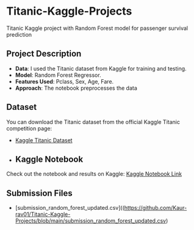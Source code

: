 # Titanic-Kaggle-Projects
Titanic Kaggle project with Random Forest model for passenger survival prediction

## Project Description
- **Data**: I used the Titanic dataset from Kaggle for training and testing.
- **Model**: Random Forest Regressor.
- **Features Used**: Pclass, Sex, Age, Fare.
- **Approach**: The notebook preprocesses the data

## Dataset
You can download the Titanic dataset from the official Kaggle Titanic competition page:

- [Kaggle Titanic Dataset](https://www.kaggle.com/c/titanic/data)

- ## Kaggle Notebook
Check out the notebook and results on Kaggle: [Kaggle Notebook Link]()

## Submission Files
- [submission_random_forest_updated.csv]((https://github.com/Kaur-rav01/Titanic-Kaggle-Projects/blob/main/submission_random_forest_updated.csv)
